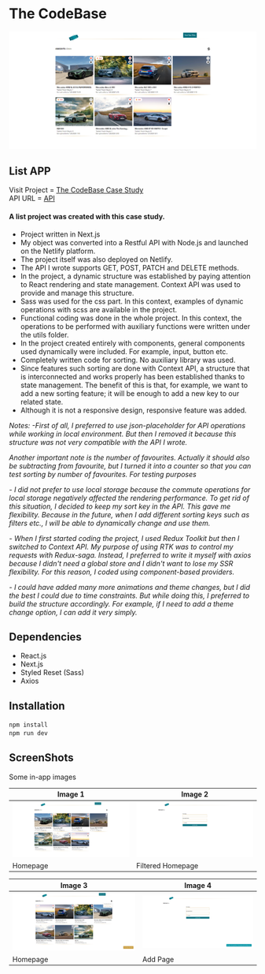 # The CodeBase

![Project Logo](./public/screenshot2.png)

## List APP

Visit Project = [The CodeBase Case Study](https://the-code-base-case-study.vercel.app/)<br>
API URL = [API](https://orders-rest-api.vercel.app/)

#### A list project was created with this case study.

- Project written in Next.js
- My object was converted into a Restful API with Node.js and launched on the Netlify platform.
- The project itself was also deployed on Netlify.
- The API I wrote supports GET, POST, PATCH and DELETE methods.
- In the project, a dynamic structure was established by paying attention to React rendering and state management. Context API was used to provide and manage this structure.
- Sass was used for the css part. In this context, examples of dynamic operations with scss are available in the project.
- Functional coding was done in the whole project. In this context, the operations to be performed with auxiliary functions were written under the utils folder.
- In the project created entirely with components, general components used dynamically were included. For example, input, button etc.
- Completely written code for sorting. No auxiliary library was used.
- Since features such sorting are done with Context API, a structure that is interconnected and works properly has been established thanks to state management. The benefit of this is that, for example, we want to add a new sorting feature; it will be enough to add a new key to our related state.
- Although it is not a responsive design, responsive feature was added.

_Notes:_
_-First of all, I preferred to use json-placeholder for API operations while working in local environment. But then I removed it because this structure was not very compatible with the API I wrote._

_Another important note is the number of favourites. Actually it should also be subtracting from favourite, but I turned it into a counter so that you can test sorting by number of favourites. For testing purposes_

_- I did not prefer to use local storage because the commute operations for local storage negatively affected the rendering performance. To get rid of this situation, I decided to keep my sort key in the API. This gave me flexibility. Because in the future, when I add different sorting keys such as filters etc., I will be able to dynamically change and use them._

_- When I first started coding the project, I used Redux Toolkit but then I switched to Context API. My purpose of using RTK was to control my requests with Redux-saga. Instead, I preferred to write it myself with axios because I didn't need a global store and I didn't want to lose my SSR flexibility. For this reason, I coded using component-based providers._

_- I could have added many more animations and theme changes, but I did the best I could due to time constraints.
But while doing this, I preferred to build the structure accordingly. For example, if I need to add a theme change option, I can add it very simply._

## Dependencies

- React.js
- Next.js
- Styled Reset (Sass)
- Axios

## Installation

```bash
npm install
npm run dev
```

## ScreenShots

Some in-app images

| Image 1                               | Image 2                               |
| ------------------------------------- | ------------------------------------- |
| ![Homepage](./public/screenshot2.png) | ![Add Page](./public/screenshot3.png) |
| Homepage                              | Filtered Homepage                     |

| Image 3                                    | Image 4                               |
| ------------------------------------------ | ------------------------------------- |
| ![Add Form Page](./public/screenshot1.png) | ![Add Page](./public/screenshot4.png) |
| Homepage                                   | Add Page                              |
